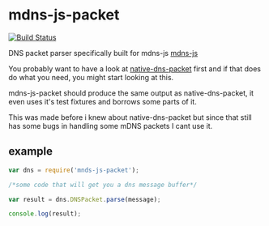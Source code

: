 mdns-js-packet
==============

[![Build Status](https://travis-ci.org/kmpm/node-mdns-js-packet.svg?branch=master)](https://travis-ci.org/kmpm/node-mdns-js-packet)

DNS packet parser specifically built for mdns-js
[mdns-js](https://github.com/kmpm/node-mdns-js)

You probably want to have a look at 
[native-dns-packet](https://github.com/tjfontaine/native-dns-packet)
first and if that does do what you need, you might start looking at this.

mdns-js-packet should produce the same output as native-dns-packet,
it even uses it's test fixtures and borrows some parts of it.

This was made before i knew about native-dns-packet but since that
still has some bugs in handling some mDNS packets I cant use it.

example
-------

```javascript
var dns = require('mnds-js-packet');

/*some code that will get you a dns message buffer*/

var result = dns.DNSPacket.parse(message);

console.log(result);
```